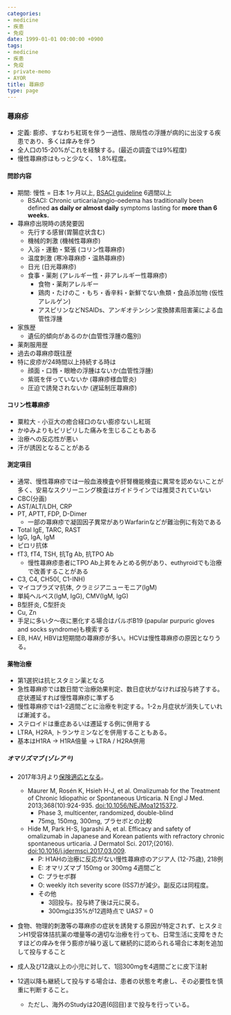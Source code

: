```yaml
---
categories:
- medicine
- 疾患
- 免疫
date: 1999-01-01 00:00:00 +0900
tags:
- medicine
- 疾患
- 免疫
- private-memo
- AYOR
title: 蕁麻疹
type: page
---
```


### 蕁麻疹

- 定義:
    膨疹、すなわち紅斑を伴う一過性、限局性の浮腫が病的に出没する疾患であり、多くは痒みを伴う
- 全人口の15-20%がこれを経験する。(最近の調査では9%程度)
- 慢性蕁麻疹はもっと少なく、 1.8%程度。

#### 問診内容

- 期間: 慢性 = 日本 1ヶ月以上, [BSACI
    guideline](http://onlinelibrary.wiley.com/doi/10.1111/j.1365-2222.2007.02678.x/pdf)
    6週間以上
  - BSACI: Chronic urticaria/angio-oedema has traditionally been
        defined **as daily or almost daily** symptoms lasting for **more
        than 6 weeks.**
- 蕁麻疹出現時の誘発要因
  - 先行する感冒(胃腸症状含む)
  - 機械的刺激 (機械性蕁麻疹)
  - 入浴・運動・緊張 (コリン性蕁麻疹)
  - 温度刺激 (寒冷蕁麻疹・温熱蕁麻疹)
  - 日光 (日光蕁麻疹)
  - 食事・薬剤 (アレルギー性・非アレルギー性蕁麻疹)
    - 食物・薬剤アレルギー
    - 鶏肉・たけのこ・もち・香辛料・新鮮でない魚類・食品添加物
            (仮性アレルゲン)
    - アスピリンなどNSAIDs、アンギオテンシン変換酵素阻害薬による血管性浮腫
- 家族歴
  - 遺伝的傾向があるのか(血管性浮腫の鑑別)
- 薬剤服用歴
- 過去の蕁麻疹既往歴
- 特に皮疹が24時間以上持続する時は
  - 顔面・口唇・眼瞼の浮腫はないか(血管性浮腫)
  - 紫斑を伴っていないか (蕁麻疹様血管炎)
  - 圧迫で誘発されないか (遅延制圧蕁麻疹)

#### コリン性蕁麻疹

- 粟粒大 - 小豆大の癒合経口のない膨疹ないし紅斑
- かゆみよりもピリピリした痛みを生じることもある
- 治療への反応性が悪い
- 汗が誘因となることがある

#### 測定項目

- 通常、慢性蕁麻疹では一般血液検査や肝腎機能検査に異常を認めないことが多く、安易なスクリーニング検査はガイドラインでは推奨されていない
- CBC(分画)
- AST/ALT/LDH, CRP
- PT, APTT, FDP, D-Dimer
  - 一部の蕁麻疹で凝固因子異常がありWarfarinなどが難治例に有効である
- Total IgE, TARC, RAST
- IgG, IgA, IgM
- ピロリ抗体
- fT3, fT4, TSH, 抗Tg Ab, 抗TPO Ab
  - 慢性蕁麻疹患者にTPO
        Ab上昇をみとめる例があり、euthyroidでも治療で改善することがある
- C3, C4, CH50(, C1-INH)
- マイコプラズマ抗体, クラミジアニューモニア(IgM)
- 単純ヘルペス(IgM, IgG), CMV(IgM, IgG)
- B型肝炎, C型肝炎
- Cu, Zn
- 手足に多い夕～夜に悪化する場合はパルボB19 (papular purpuric gloves
    and socks syndrome)も検索する
- EB, HAV,
    HBVは短期間の蕁麻疹が多い。HCVは慢性蕁麻疹の原因となりうる。

#### 薬物治療

- 第1選択は抗ヒスタミン薬となる
- 急性蕁麻疹では数日間で治療効果判定、数日症状がなければ投与終了する。症状遷延すれば慢性蕁麻疹に準ずる
- 慢性蕁麻疹では1-2週間ごとに治療を判定する。1-2ヵ月症状が消失していれば漸減する。
- ステロイドは重症あるいは遷延する例に併用する
- LTRA, H2RA, トランサミンなどを併用することもある。
- 基本はH1RA → H1RA倍量 → LTRA / H2RA併用

##### オマリズマブ (ゾレア ®)

- 2017年3月より[保険適応となる](https://www.novartis.co.jp/news/media-releases/prkk20170324)。
  - Maurer M, Rosén K, Hsieh H-J, et al. Omalizumab for the
        Treatment of Chronic Idiopathic or Spontaneous Urticaria. N Engl
        J Med. 2013;368(10):924-935. <doi:10.1056/NEJMoa1215372>.
    - Phase 3, multicenter, randomized, double-blind
    - 75mg, 150mg, 300mg, プラセボとの比較
  - Hide M, Park H-S, Igarashi A, et al. Efficacy and safety of
        omalizumab in Japanese and Korean patients with refractory
        chronic spontaneous urticaria. J Dermatol Sci. 2017;(2016).
        <doi:10.1016/j.jdermsci.2017.03.009>.
    - P: H1AHの治療に反応がない慢性蕁麻疹のアジア人 (12-75歳),
            218例
    - E: オマリズマブ 150mg or 300mg 4週間ごと
    - C: プラセボ群
    - O: weekly itch severity score (ISS7)が減少。副反応は同程度。
    - その他
      - 3回投与。投与終了後は元に戻る。
      - 300mgは35%が12週時点で UAS7 = 0

- 食物、物理的刺激等の蕁麻疹の症状を誘発する原因が特定されず、ヒスタミンH1受容体拮抗薬の増量等の適切な治療を行っても、日常生活に支障をきたすほどの痒みを伴う膨疹が繰り返して継続的に認められる場合に本剤を追加して投与すること
- 成人及び12歳以上の小児に対して、1回300mgを4週間ごとに皮下注射
- 12週以降も継続して投与する場合は、患者の状態を考慮し、その必要性を慎重に判断すること。
  - ただし、海外のStudyは20週(6回目)まで投与を行っている。
